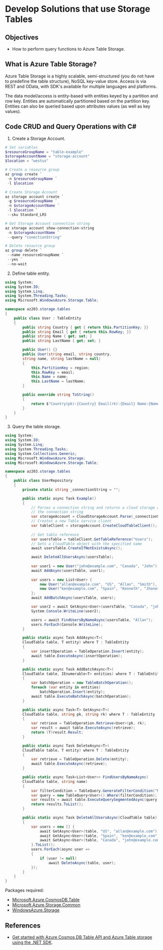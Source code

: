 # Develop Solutions that use Storage Tables

## Objectives
* How to perform query functions to Azure Table Storage.

## What is Azure Table Storage?
Azure Table Storage is a highly scalable, semi-structured (you do not have to predefine the table structure), NoSQL key-value store. Access is via REST and OData, with SDK's available for multiple languages and platforms.

The data model/access is entity-based with entities keyed by a partition and row key. Entities are automatically partitioned based on the partition key. Entities can also be queried based upon attributes values (as well as key values).

## Code CRUD and Query Operations with C#
1. Create a Storage Account.
```powershell
# Set variables
$resourceGroupName = "table-example"
$storageAccountName = "storage-account"
$location = "westus"

# Create a resource group
az group create `
 -n $resourceGroupName `
 -l $location

# Create Storage Account
az storage account create `
 -g $resourceGroupName `
 -n $storageAccountName `
 -l $location `
 --sku Standard_LRS

# Get Storage Account connection string
az storage account show-connection-string
 -n $storageAccountName `
 --query "conectionString"

# Delete resource group
az group delete `
 --name resourceGroupName `
 --yes `
 --no-wait
```
2. Define table entity.
```csharp
using System;
using System.IO;
using System.Linq;
using System.Threading.Tasks;
using Microsoft.WindowsAzure.Storage.Table;

namespace az203.storage.tables
{
    public class User : TableEntity
    {
        public string Country { get { return this.PartitionKey; }}
        public string Email { get { return this.RowKey; }}
        public string Name { get; set; }
        public string LastName { get; set; }

        public User() {}
        public User(string email, string country,
        string name, string lastName = null)
        {
            this.PartitionKey = region;
            this.RowKey = email;
            this.Name = name;
            this.LastName = lastName;
        }

        public override string ToString()
        {
            return $"Country(pk):{Country} Email(rk):{Email} Name:{Name} LastName:{LastName}";
        }
    }
}
```
3. Query the table storage.
```csharp
using System;
using System.IO;
using System.Linq;
using System.Threading.Tasks;
using System.Collections.Generic;
using Microsoft.WindowsAzure.Storage;
using Microsoft.WindowsAzure.Storage.Table;

namespace az203.storage.tables
{
    public class UserRepository
    {
        private static string _connectionString = "";

        public static async Task Example()
        {
            // Parses a connection string and returns a cloud storage account created from
            // the connection string
            var storageAccount = CloudStorageAccount.Parse(_connectionString);
            // Creates a new Table service client
            var tableClient = storageAccount.CreateCloudTableClient();
            
            // Get table reference
            var usersTable = tableClient.GetTableReference("Users");
            // Gets a CloudTable object with the specified name
            await usersTable.CreateIfNotExistsAsync();

            await DeleteAllUsersAsync(usersTable);
            
            var user1 = new User("john@example.com", "Canada", "John");
            await AddAsync(usersTable, user1);
            
            var users = new List<User> {
                new User("allan@example.com", "US", "Allan", "Smith"),
                new User("ken@example.com", "Spain", "Kenneth", "Jhones")
            };
            await AddBatchAsync(usersTable, users);

            var user2 = await GetAsync<User>(usersTable, "Canada", "john@example.com");
            System.Console.WriteLine(user2);

            users = await FindUsersByNameAsync(usersTable, "Allan");
            users.ForEach(Console.WriteLine);
        }

        public static async Task AddAsync<T>(
        CloudTable table, T entity) where T : TableEntity
        {
            var insertOperation = TableOperation.Insert(entity);
            await table.ExecuteAsync(insertOperation);
        }

        public static async Task AddBatchAsync<T>(
        CloudTable table, IEnumerable<T> entities) where T : TableEntity
        {
            var batchOperation = new TableBatchOperation();
            foreach (var entity in entities)
                batchOperation.Insert(entity);
            await table.ExecuteBatchAsync(batchOperation);
        }

        public static async Task<T> GetAsync<T>(
        CloudTable table, string pk, string rk) where T : TableEntity
        {
            var retrieve = TableOperation.Retrieve<User>(pk, rk);
            var result = await table.ExecuteAsync(retrieve);
            return (T)result.Result;
        }

        public static async Task DeleteAsync<T>(
        CloudTable table, T entity) where T : TableEntity
        {
            var retrieve = TableOperation.Delete(entity);
            await table.ExecuteAsync(retrieve);
        }

        public static async Task<List<User>> FindUsersByNameAsync(
        CloudTable table, string name)
        {
            var filterCondition = TableQuery.GenerateFilterCondition("Name", QueryComparisons.Equal, name);
            var query = new TableQuery<User>().Where(filterCondition);
            var results = await table.ExecuteQuerySegmentedAsync(query, null);
            return results.ToList();
        }

        public static async Task DeleteAllUsersAsync(CloudTable table)
        {
            var users = new [] {
                await GetAsync<User>(table, "US", "allan@example.com"),
                await GetAsync<User>(table, "Spain", "ken@example.com"),
                await GetAsync<User>(table, "Canada", "john@example.com")
            }.ToList();
            users.ForEach(async user =>
            {
                if (user != null)
                    await DeleteAsync(table, user);
            });
        }
    }
}
```

Packages required:
* [Microsoft.Azure.CosmosDB.Table](https://www.nuget.org/packages/Microsoft.Azure.CosmosDB.Table/)
* [Microsoft.Azure.Storage.Common](https://www.nuget.org/packages/Microsoft.Azure.Storage.Common/)
* [WindowsAzure.Storage](https://www.nuget.org/packages/WindowsAzure.Storage/)

## References
* [Get started with Azure Cosmos DB Table API and Azure Table storage using the .NET SDK](https://docs.microsoft.com/en-us/azure/cosmos-db/tutorial-develop-table-dotnet).
